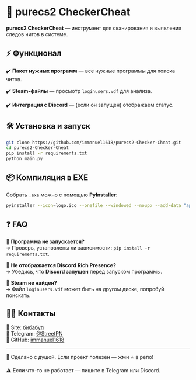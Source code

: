 # 🎯 purecs2 CheckerCheat

**purecs2 CheckerCheat** — инструмент для сканирования и выявления следов читов в системе.

## ⚡ Функционал
✔️ **Пакет нужных программ** — все нужные программы для поиска читов.

✔️ **Steam-файлы** — просмотр `loginusers.vdf` для анализа.

✔️ **Интеграция с Discord** — (если он запущен) отображаем статус.


## 🛠️ Установка и запуск
```bash
git clone https://github.com/immanuel1618/purecs2-Checker-Cheat.git
cd purecs2-Checker-Cheat
pip install -r requirements.txt
python main.py
```

## 📦 Компиляция в EXE
Собрать `.exe` можно с помощью **PyInstaller**:
```bash
pyinstaller --icon=logo.ico --onefile --windowed --noupx --add-data "app;app" --add-data "assets;assets" --version-file version.txt main.py

```

## ❓ FAQ
🔹 **Программа не запускается?**  
➜ Проверь, установлены ли зависимости: `pip install -r requirements.txt`.

🔹 **Не отображается Discord Rich Presence?**  
➜ Убедись, что **Discord запущен** перед запуском программы.

🔹 **Steam не найден?**  
➜ Файл `loginusers.vdf` может быть на другом диске, попробуй поискать.

## 👨‍💻 Контакты
📌 Site: [бибабуп](https://immanuel.nna1618.com/)  
📌 Telegram: [@StreetPN](https://t.me/StreetPN)  
📌 GitHub: [immanuel1618](https://github.com/immanuel1618)

---
💙 Сделано с душой. Если проект полезен — жми ⭐ в репо!

⚠️ Если что-то не работает — пишите в Telegram или Discord.
